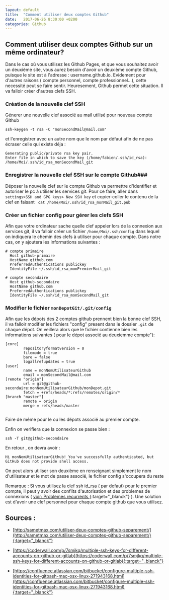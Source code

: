 ```yaml
---
layout: default
title:  "Comment utiliser deux comptes Github"
date:   2017-06-26 8:30:00 +0200
categories: Github 
---
```

## Comment utiliser deux comptes Github sur un même ordinateur? ## 
 
Dans le cas où vous utilisez les Github Pages, et que vous souhaitez avoir un deuxième site, vous aurez besoin d'avoir un deuxième compte Github, puisque le site est à l'adresse : username.github.io. Evidement pour d'autres raisons ( compte personnel, compte professionnel...), cette necessité peut se faire sentir. Heuresement, Github permet cette situation. Il va falloir créer d'autres clefs SSH.

### Création de la nouvelle clef SSH ###

Génerer une nouvelle clef associé au mail utilisé pour nouveau compte Github
```Shell
ssh-keygen -t rsa -C "monSecondMail@mail.com"
```
et l'enregistrer avec un autre nom que le nom par défaut afin de ne pas écraser celle qui existe déja : 
```Shell
Generating public/private rsa key pair.
Enter file in which to save the key (/home/fabien/.ssh/id_rsa): /home/Moi/.ssh/id_rsa_monSecondMail_git
```
### Enregistrer la nouvelle clef SSH sur le compte Github###

Déposer la nouvelle clef sur le compte Github va permettre d'identifier et autoriser le pc à utiliser les services git. Pour ce faire, aller dans `settings>SSH and GPG keys> New SSH key` et copier-coller le contenu de la clef  en faisant ` cat /home/Moi/.ssh/id_rsa_monMail_git.pub`

### Créer un fichier config pour gérer les clefs SSH ###
Afin que votre ordinateur sache quelle clef appeler lors de la connexion aux services git, il va falloir créer un fichier `/home/Moi/.ssh/config` dans lequel on indiquera le chemin des clefs à utiliser pour chaque compte. Dans notre cas, on y ajoutera les informations suivantes :

```SHELL
# compte primaire
  Host github-primaire
  HostName github.com
  PreferredAuthentications publickey
  IdentityFile ~/.ssh/id_rsa_monPremierMail_git

# compte secondaire
  Host github-secondaire
  HostName github.com
  PreferredAuthentications publickey
  IdentityFile ~/.ssh/id_rsa_monSecondMail_git

```
### Modifier le fichier `monDepotGit/.git/config` ###

Afin que les dépots des 2 comptes github prennent bien la bonne clef SSH, il va falloir modifier les fichiers "config" present dans le dossier `.git` de chaque dépot. On veillera alors que le fichier contienne bien les informations suivantes ( pour le dépot associé au deuxiemme compte"):
```SHELL
[core]
        repositoryformatversion = 0
        filemode = true
        bare = false
        logallrefupdates = true
[user]
        name = monNomUtilisateurGithub
        email = monSecondMail@mail.com
[remote "origin"]
        url = git@github-secondaire:monNomUtilisateurGithub/monDepot.git
        fetch = +refs/heads/*:refs/remotes/origin/*
[branch "master"]
        remote = origin
        merge = refs/heads/master


```
Faire de même pour le ou les dépots associé au premier compte.

Enfin on verifiera que la connexion se passe bien : 

```Shell
ssh -T git@github-secondaire
```

En retour , on devra avoir :

```Shell
Hi monNomUtilisateurGithub! You've successfully authenticated, but GitHub does not provide shell access.

```

On peut alors utiliser son deuxième en renseignant simplement le nom d'utilisateur et le mot de passe associé, le fichier config s'occupera du reste

Remarque : Si vous utilisez la clef ssh id_rsa ( par defaut) pour le premier compte, il peut y avoir des conflits d'autorisation et des problemes de connexions ( [voir: Problemes recurrents ](https://memofil.github.io/github/pages/2017/05/22/Problemes-reccurents-avec-github-pages.html){:target="_blanck"} ).
Une solution est d'avoir une clef personnel pour chaque compte github que vous utilisez.


## Sources : ##
* [http://sametmax.com/utiliser-deux-comptes-github-separement/](http://sametmax.com/utiliser-deux-comptes-github-separement/){:target="_blanck"}

* [https://coderwall.com/p/7smjkq/multiple-ssh-keys-for-different-accounts-on-github-or-gitlab](https://coderwall.com/p/7smjkq/multiple-ssh-keys-for-different-accounts-on-github-or-gitlab){:target="_blanck"}
* [https://confluence.atlassian.com/bitbucket/configure-multiple-ssh-identities-for-gitbash-mac-osx-linux-271943168.html](https://confluence.atlassian.com/bitbucket/configure-multiple-ssh-identities-for-gitbash-mac-osx-linux-271943168.html){:target="_blanck"}